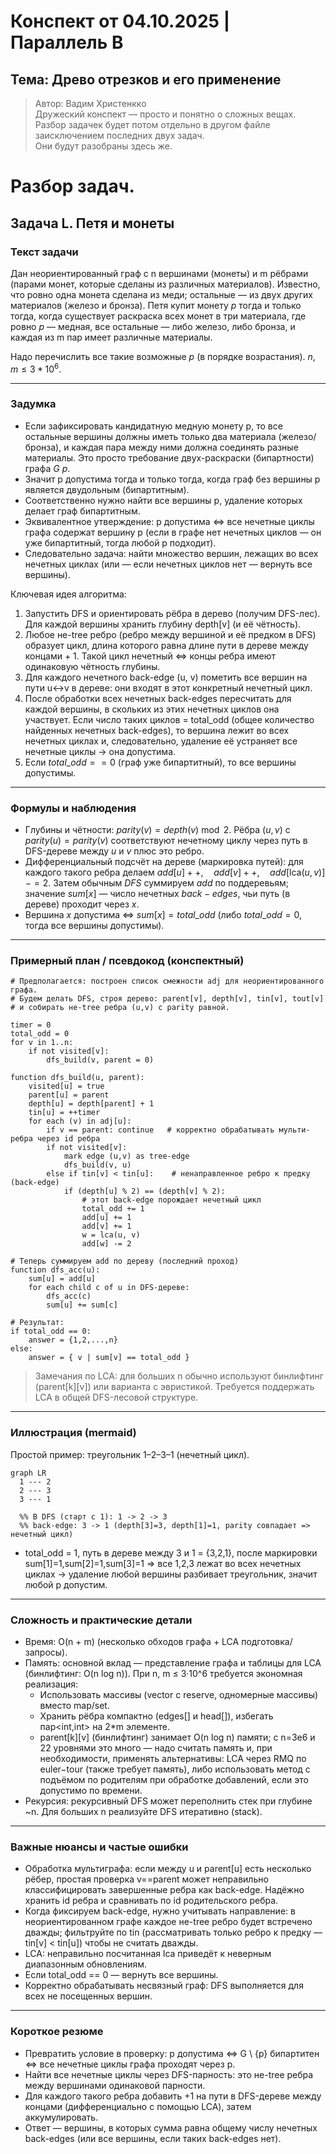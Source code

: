 # Конспект от 04.10.2025 | Параллель B
## Тема: Древо отрезков и его применение

> Автор: Вадим Христенкко  
> Дружеский конспект — просто и понятно о сложных вещах.  
> Разбор задачек будет потом отдельно в другом файле заисключением последних двух задач.  
> Они будут разобраны здесь же.

# Разбор задач.
## Задача L. Петя и монеты

### Текст задачи
Дан неориентированный граф с n вершинами (монеты) и m рёбрами (парами монет, которые сделаны из различных материалов). Известно, что ровно одна монета сделана из меди; остальные — из двух других материалов (железо и бронза). Петя купит монету $p$ тогда и только тогда, когда существует раскраска всех монет в три материала, где ровно $p$ — медная, все остальные — либо железо, либо бронза, и каждая из m пар имеет различные материалы.

Надо перечислить все такие возможные $p$ (в порядке возрастания). $n, m ≤ 3 * 10^6$.

---

### Задумка
- Если зафиксировать кандидатную медную монету p, то все остальные вершины должны иметь только два материала (железо/бронза), и каждая пара между ними должна соединять разные материалы. Это просто требование двух-раскраски (бипартности) графа $G \ {p}$.
- Значит p допустима тогда и только тогда, когда граф без вершины p является двудольным (бипартитным).
- Соответственно нужно найти все вершины p, удаление которых делает граф бипартитным.
- Эквивалентное утверждение: p допустима ⇔ все нечетные циклы графа содержат вершину p (если в графе нет нечетных циклов — он уже бипартитный, тогда любой p подходит).
- Следовательно задача: найти множество вершин, лежащих во всех нечетных циклах (или — если нечетных циклов нет — вернуть все вершины).

Ключевая идея алгоритма:
1. Запустить DFS и ориентировать рёбра в дерево (получим DFS-лес). Для каждой вершины хранить глубину depth[v] (и её чётность).
2. Любое не-tree ребро (ребро между вершиной и её предком в DFS) образует цикл, длина которого равна длине пути в дереве между концами + 1. Такой цикл нечетный ⇔ концы ребра имеют одинаковую чётность глубины.
3. Для каждого нечетного back-edge (u, v) пометить все вершин на пути u↔v в дереве: они входят в этот конкретный нечетный цикл.
4. После обработки всех нечетных back-edges пересчитать для каждой вершины, в скольких из этих нечетных циклов она участвует. Если число таких циклов = total_odd (общее количество найденных нечетных back-edges), то вершина лежит во всех нечетных циклах и, следовательно, удаление её устраняет все нечетные циклы → она допустима.
5. Если $total\_odd == 0$ (граф уже бипартитный), то все вершины допустимы.

---

### Формулы и наблюдения
- Глубины и чётности:
  $parity(v) = depth(v) \bmod 2.$
  Рёбра $(u,v)$ с $parity(u) = parity(v)$ соответствуют нечетному циклу через путь в DFS-дереве между $u$ и $v$ плюс это ребро.
- Дифференциальный подсчёт на дереве (маркировка путей): для каждого такого ребра делаем
  $add[u]++,\quad add[v]++,\quad add[\mathrm{lca}(u,v)]-=2.$
  Затем обычным $DFS$ суммируем $add$ по поддеревьям; значение $sum[x]$ — число нечетных $back-edges$, чьи путь (в дереве) проходит через $x$.
- Вершина $x$ допустима ⇔ $sum[x] = total\_odd$ (либо $total\_odd = 0$, тогда все вершины допустимы).

---

### Примерный план / псевдокод (конспектный)
```
# Предполагается: построен список смежности adj для неориентированного графа.
# Будем делать DFS, строя дерево: parent[v], depth[v], tin[v], tout[v]
# и собирать не-tree ребра (u,v) с parity равной.

timer = 0
total_odd = 0
for v in 1..n:
    if not visited[v]:
        dfs_build(v, parent = 0)

function dfs_build(u, parent):
    visited[u] = true
    parent[u] = parent
    depth[u] = depth[parent] + 1
    tin[u] = ++timer
    for each (v) in adj[u]:
        if v == parent: continue   # корректно обрабатывать мульти-ребра через id ребра
        if not visited[v]:
            mark edge (u,v) as tree-edge
            dfs_build(v, u)
        else if tin[v] < tin[u]:    # ненаправленное ребро к предку (back-edge)
            if (depth[u] % 2) == (depth[v] % 2):
                # этот back-edge порождает нечетный цикл
                total_odd += 1
                add[u] += 1
                add[v] += 1
                w = lca(u, v)
                add[w] -= 2

# Теперь суммируем add по дереву (последний проход)
function dfs_acc(u):
    sum[u] = add[u]
    for each child c of u in DFS-дереве:
        dfs_acc(c)
        sum[u] += sum[c]

# Результат:
if total_odd == 0:
    answer = {1,2,...,n}
else:
    answer = { v | sum[v] == total_odd }
```

> Замечания по LCA: для больших n обычно используют бинлифтинг (parent[k][v]) или варианта с эвристикой. Требуется поддержать LCA в общей DFS-лесовой структуре.

---

### Иллюстрация (mermaid)
Простой пример: треугольник 1–2–3–1 (нечетный цикл).
```mermaid
graph LR
  1 --- 2
  2 --- 3
  3 --- 1

  %% В DFS (старт с 1): 1 -> 2 -> 3
  %% back-edge: 3 -> 1 (depth[3]=3, depth[1]=1, parity совпадает => нечетный цикл)
```
- total_odd = 1, путь в дереве между 3 и 1 = {3,2,1}, после маркировки sum[1]=1,sum[2]=1,sum[3]=1 ⇒ все 1,2,3 лежат во всех нечетных циклах → удаление любой вершины разбивает треугольник, значит любой p допустим.

---

### Сложность и практические детали
- Время: O(n + m) (несколько обходов графа + LCA подготовка/запросы).
- Память: основной вклад — представление графа и таблицы для LCA (бинлифтинг: O(n log n)). При n, m ≤ 3·10^6 требуется экономная реализация:
  - Использовать массивы (vector с reserve, одномерные массивы) вместо map/set.
  - Хранить рёбра компактно (edges[] и head[]), избегать пар<int,int> на 2*m элементе.
  - parent[k][v] (бинлифтинг) занимает O(n log n) памяти; с n=3e6 и 22 уровнями это много — надо считать память и, при необходимости, применять альтернативы: LCA через RMQ по euler−tour (также требует память), либо использовать метод с подъёмом по родителям при обработке добавлений, если это допустимо по времени.
- Рекурсия: рекурсивный DFS может переполнить стек при глубине ~n. Для больших n реализуйте DFS итеративно (stack).

---

### Важные нюансы и частые ошибки
- Обработка мультиграфа: если между u и parent[u] есть несколько рёбер, простая проверка v==parent может неправильно классифицировать завершенные ребра как back-edge. Надёжно хранить id ребра и сравнивать по id родительского ребра.
- Когда фиксируем back-edge, нужно учитывать направление: в неориентированном графе каждое не-tree ребро будет встречено дважды; фильтруйте по tin (рассматривать только ребро к предку — tin[v] < tin[u]) чтобы не считать дважды.
- LCA: неправильно посчитанная lca приведёт к неверным диапазонным обновлениям.
- Если total_odd == 0 — вернуть все вершины.
- Корректно обрабатывать несвязный граф: DFS выполняется для всех не посещенных вершин.

---

### Короткое резюме
- Превратить условие в проверку: p допустима ⇔ G \ {p} бипартитен ⇔ все нечетные циклы графа проходят через p.
- Найти все нечетные циклы через DFS-парность: это не-tree ребра между вершинами одинаковой парности.
- Для каждого такого ребра добавить +1 на пути в DFS-дереве между концами (дифференциально с помощью LCA), затем аккумулировать.
- Ответ — вершины, в которых сумма равна общему числу нечетных back-edges (или все вершины, если таких back-edges нет).
